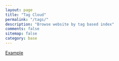 ```yaml
---
layout: page
title: "Tag Cloud"
permalink: "/tags/"
description: "Browse website by tag based index"
comments: false
sitemap: false
category: base
---
```


[Example](https://ykkim123.github.io/blog/2015/01/31/whats-jekyll/)
